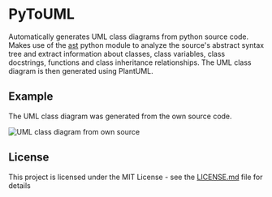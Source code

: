 # PyToUML

Automatically generates UML class diagrams from python source code.
Makes use of the [ast](https://docs.python.org/3/library/ast.html) python module to analyze
the source's abstract syntax tree and extract information about
classes, class variables, class docstrings, functions and class inheritance relationships.
The UML class diagram is then generated using PlantUML.

## Example
The UML class diagram was generated from the own source code.

<img alt="UML class diagram from own source" src="https://user-images.githubusercontent.com/9216979/66649207-e3244800-ec2d-11e9-87e8-46634b65975e.png">

## License

This project is licensed under the MIT License - see the [LICENSE.md](LICENSE.md) file for details
